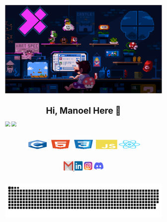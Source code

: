 
<div>
  <img height="screen" width="screen" align="center" alt="coding-time" src="code2.gif">
</div>

<h1 align="center">Hi, Manoel Here 👋</h1>

<div>
  <img src="https://github-readme-stats.vercel.app/api?username=Manoel-Nogueira&show_icons=true&theme=algolia&include_all_commits=true&count_private=true"/>
  <img src="https://github-readme-stats.vercel.app/api/top-langs/?username=Manoel-Nogueira&layout=compact&langs_count=16&theme=algolia"/>
</div>

<div align="center"> 
  <h1></h1>
  <img align="center" height="30" width="70" alt="c-icon" src="https://github.com/devicons/devicon/blob/master/icons/c/c-original.svg?short_path=d0841f2">
  <img align="center" height="30" width="70" alt="html-icon" src="https://github.com/devicons/devicon/blob/master/icons/html5/html5-plain.svg">
  <img align="center" height="30" width="70" alt="css-icon" src="https://github.com/devicons/devicon/blob/master/icons/css3/css3-original.svg">
  <img align="center" height="30" width="70" alt="js-icon"  src="https://github.com/devicons/devicon/blob/master/icons/javascript/javascript-plain.svg">
  <img align="center" height="30" width="70" alt="react-icon" src="https://github.com/devicons/devicon/blob/master/icons/react/react-original.svg">
  
  <div>
    <h1></h1>
      <a href="mailto: work.nogueirafilho888@gmail.com" target="_blank">
        <img height="30" width="31" src="gmail.svg">
      </a>
      <a>
        <img height="30" width="26" src="linkedin.svg">
      </a>
      <a>
        <img height="30" width="30" src="instagram.svg">
      </a>
      <a>
        <img height="30" width="30" src="discord.svg">
      </a>
  </div>
</div>

<h1></h1>

![snake gif](https://github.com/Manoel-Nogueira/Manoel-Nogueira/blob/output/github-contribution-grid-snake-dark.svg)

<h1></h1>
